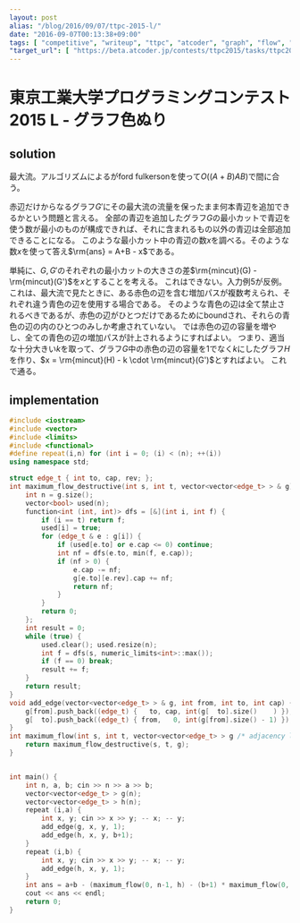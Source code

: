 ```yaml
---
layout: post
alias: "/blog/2016/09/07/ttpc-2015-l/"
date: "2016-09-07T00:13:38+09:00"
tags: [ "competitive", "writeup", "ttpc", "atcoder", "graph", "flow", "minimum-cut", "maximam-flow", "ford-fulkerson" ]
"target_url": [ "https://beta.atcoder.jp/contests/ttpc2015/tasks/ttpc2015_l" ]
---
```


# 東京工業大学プログラミングコンテスト2015 L - グラフ色ぬり

## solution

最大流。アルゴリズムによるがford fulkersonを使って$O((A+B)AB)$で間に合う。

赤辺だけからなるグラフ$G'$にその最大流の流量を保ったまま何本青辺を追加できるかという問題と言える。
全部の青辺を追加したグラフ$G$の最小カットで青辺を使う数が最小のものが構成できれば、それに含まれるもの以外の青辺は全部追加できることになる。
このような最小カット中の青辺の数$x$を調べる。そのような数$x$を使って答え$\rm{ans} = A+B - x$である。

単純に、$G, G'$のそれぞれの最小カットの大きさの差$\rm{mincut}(G) - \rm{mincut}(G')$を$x$とすることを考える。
これはできない。入力例$5$が反例。これは、最大流で見たときに、ある赤色の辺を含む増加パスが複数考えられ、それぞれ違う青色の辺を使用する場合である。
そのような青色の辺は全て禁止されるべきであるが、赤色の辺がひとつだけであるためにboundされ、それらの青色の辺の内のひとつのみしか考慮されていない。
では赤色の辺の容量を増やし、全ての青色の辺の増加パスが計上されるようにすればよい。
つまり、適当な十分大きい$k$を取って、グラフ$G$中の赤色の辺の容量を$1$でなく$k$にしたグラフ$H$を作り、$x = \rm{mincut}(H) - k \cdot \rm{mincut}(G')$とすればよい。
これで通る。

## implementation

``` c++
#include <iostream>
#include <vector>
#include <limits>
#include <functional>
#define repeat(i,n) for (int i = 0; (i) < (n); ++(i))
using namespace std;

struct edge_t { int to, cap, rev; };
int maximum_flow_destructive(int s, int t, vector<vector<edge_t> > & g) { // ford fulkerson, O(EF)
    int n = g.size();
    vector<bool> used(n);
    function<int (int, int)> dfs = [&](int i, int f) {
        if (i == t) return f;
        used[i] = true;
        for (edge_t & e : g[i]) {
            if (used[e.to] or e.cap <= 0) continue;
            int nf = dfs(e.to, min(f, e.cap));
            if (nf > 0) {
                e.cap -= nf;
                g[e.to][e.rev].cap += nf;
                return nf;
            }
        }
        return 0;
    };
    int result = 0;
    while (true) {
        used.clear(); used.resize(n);
        int f = dfs(s, numeric_limits<int>::max());
        if (f == 0) break;
        result += f;
    }
    return result;
}
void add_edge(vector<vector<edge_t> > & g, int from, int to, int cap) {
    g[from].push_back((edge_t) {   to, cap, int(g[  to].size()    ) });
    g[  to].push_back((edge_t) { from,   0, int(g[from].size() - 1) });
}
int maximum_flow(int s, int t, vector<vector<edge_t> > g /* adjacency list */) { // ford fulkerson, O(FE)
    return maximum_flow_destructive(s, t, g);
}


int main() {
    int n, a, b; cin >> n >> a >> b;
    vector<vector<edge_t> > g(n);
    vector<vector<edge_t> > h(n);
    repeat (i,a) {
        int x, y; cin >> x >> y; -- x; -- y;
        add_edge(g, x, y, 1);
        add_edge(h, x, y, b+1);
    }
    repeat (i,b) {
        int x, y; cin >> x >> y; -- x; -- y;
        add_edge(h, x, y, 1);
    }
    int ans = a+b - (maximum_flow(0, n-1, h) - (b+1) * maximum_flow(0, n-1, g));
    cout << ans << endl;
    return 0;
}
```
